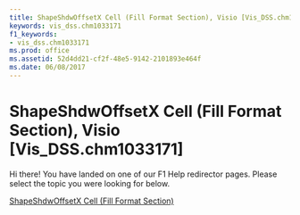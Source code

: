 ```yaml
---
title: ShapeShdwOffsetX Cell (Fill Format Section), Visio [Vis_DSS.chm1033171]
keywords: vis_dss.chm1033171
f1_keywords:
- vis_dss.chm1033171
ms.prod: office
ms.assetid: 52d4dd21-cf2f-48e5-9142-2101893e464f
ms.date: 06/08/2017
---
```



# ShapeShdwOffsetX Cell (Fill Format Section), Visio [Vis_DSS.chm1033171]

Hi there! You have landed on one of our F1 Help redirector pages. Please select the topic you were looking for below.

[ShapeShdwOffsetX Cell (Fill Format Section)](http://msdn.microsoft.com/library/a426f471-d35f-ef87-4c59-2c007ec2653f%28Office.15%29.aspx)

